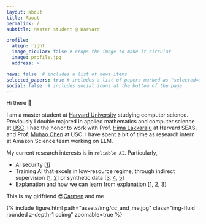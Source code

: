 ```yaml
---
layout: about
title: About
permalink: /
subtitle: Master student @ Harvard

profile:
  align: right
  image_cicular: false # crops the image to make it circular
  image: profile.jpg
  address: >

news: false  # includes a list of news items
selected_papers: true # includes a list of papers marked as "selected={true}"
social: false  # includes social icons at the bottom of the page
---
```


<style type="text/css">
  .ccimg {
    max-width: 350px; width: 100%;
    display: block;
    margin-left: auto;
    margin-right: auto;
  }
</style>

Hi there 👋

I am a master student at [Harvard University](https://www.harvard.edu/) studying computer science.
Previously I double majored in applied mathematics and computer science at [USC](https://www.usc.edu/).
I had the honor to work with Prof. [Hima Lakkaraju](https://himalakkaraju.github.io/) at Harvard SEAS, and Prof. [Muhao Chen](https://muhaochen.github.io/) at USC.
I have spent a bit of time as research intern at Amazon Science team working on LLM. 

My current research interests is in `reliable AI`. Particularly,
- AI security [[1](https://arxiv.org/pdf/2305.14710.pdf)]
- Training AI that excels in low-resource regime, through indirect supervision [[1](https://aclanthology.org/2023.acl-long.138.pdf), [2](https://aclanthology.org/2022.naacl-main.190.pdf)] or synthetic data [[3](https://www.ecva.net/papers/eccv_2022/papers_ECCV/papers/136830463.pdf), [4](https://arxiv.org/abs/2206.09592), [5](https://arxiv.org/abs/2309.05956)]
- Explanation and how we can learn from explanation [[1](https://proceedings.neurips.cc/paper/2021/file/9752d873fa71c19dc602bf2a0696f9b5-Paper.pdf), [2](https://www.nature.com/articles/s41746-022-00738-y), [3](https://www.nature.com/articles/s41746-022-00738-y)]

This is my girlfriend 😍[Carmen](https://www.linkedin.com/in/carmen-liang/) and me

{% include figure.html path="assets/img/cc_and_me.jpg" class="img-fluid rounded z-depth-1 ccimg" zoomable=true %}
